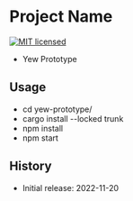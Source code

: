 # Project Name

[![MIT licensed][mit-badge]][mit-url]

[mit-badge]: https://img.shields.io/badge/license-MIT-blue.svg
[mit-url]: https://github.com/david-wallace-croft/yew-prototype/blob/main/LICENSE.txt

- Yew Prototype

## Usage

- cd yew-prototype/
- cargo install --locked trunk
- npm install
- npm start

## History

- Initial release: 2022-11-20
